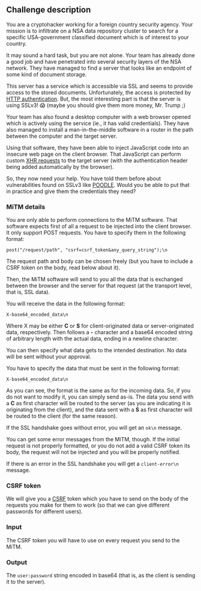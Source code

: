 ## Challenge description

You are a cryptohacker working for a foreign country security agency. Your mission is to infiltrate on a NSA data repository cluster to search for a specific USA-government classified document which is of interest to your country.

It may sound a hard task, but you are not alone. Your team has already done a good job and have penetrated into several security layers of the NSA network. They have managed to find a server that looks like an endpoint of some kind of document storage.

This server has a service which is accessible via SSL and seems to provide access to the stored documents. Unfortunately, the access is protected by [HTTP authentication](https://en.wikipedia.org/wiki/Basic_access_authentication). But, the most interesting part is that the server is using SSLv3! :scream: (maybe you should give them more money, Mr. Trump ;)

Your team has also found a desktop computer with a web browser opened which is actively using the service (ie., it has valid credentials). They have also managed to install a man-in-the-middle software in a router in the path between the computer and the target server.

Using that software, they have been able to inject JavaScript code into an insecure web page on the client browser. That JavaScript can perform custom [XHR requests](https://en.wikipedia.org/wiki/XMLHttpRequest) to the target server (with the authentication header being added automatically by the browser).

So, they now need your help. You have told them before about vulnerabilities found on SSLv3 like [POODLE](https://en.wikipedia.org/wiki/POODLE). Would you be able to put that in practice and give them the credentials they need?


### MiTM details

You are only able to perform connections to the MiTM software. That software expects first of all a request to be injected into the client browser. It only support POST requests. You have to specify them in the following format:

    post("/request/path", "csrf=csrf_token&any_query_string");\n

The request path and body can be chosen freely (but you have to include a CSRF token on the body, read below about it).

Then, the MiTM software will send to you all the data that is exchanged between the browser and the server for that request (at the transport level, that is, SSL data).

You will receive the data in the following format:

    X-base64_encoded_data\n

Where X may be either __C__ or __S__ for client-originated data or server-originated data, respectively. Then follows a __-__ character and a base64 encoded string of arbitrary length with the actual data, ending in a newline character.

You can then specify what data gets to the intended destination. No data will be sent without your approval.

You have to specify the data that must be sent in the following format:

    X-base64_encoded_data\n

As you can see, the format is the same as for the incoming data. So, if you do not want to modify it, you can simply send as-is. The data you send with a __C__ as first character will be routed to the server (as you are indicating it is originating from the client), and the data sent with a __S__ as first character will be routed to the client (for the same reason).

If the SSL handshake goes without error, you will get an `ok\n` message.

You can get some error messages from the MiTM, though. If the initial request is not properly formatted, or you do not add a valid CSRF token its body, the request will not be injected and you will be properly notified.

If there is an error in the SSL handshake you will get a `client-error\n` message.


### CSRF token

We will give you a [CSRF](https://en.wikipedia.org/wiki/Cross-site_request_forgery) token which you have to send on the body of the requests you make for them to work (so that we can give different passwords for different users).


### Input

The CSRF token you will have to use on every request you send to the MiTM.


### Output

The `user:password` string encoded in base64 (that is, as the client is sending it to the server).
